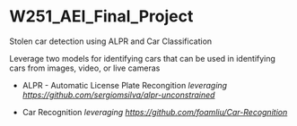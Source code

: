 # W251_AEI_Final_Project
Stolen car detection using ALPR and Car Classification

Leverage two models for identifying cars that can be used in identifying cars from images, video, or live cameras

* ALPR - Automatic License Plate Recongition
  *leveraging https://github.com/sergiomsilva/alpr-unconstrained* 

* Car Recognition 
 *leveraging https://github.com/foamliu/Car-Recognition*


